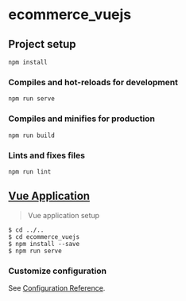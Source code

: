 # ecommerce_vuejs

## Project setup
```
npm install
```

### Compiles and hot-reloads for development
```
npm run serve
```

### Compiles and minifies for production
```
npm run build
```

### Lints and fixes files
```
npm run lint
```
##  [Vue Application](https://github.com/devivyshnavi/ecommerceVue/tree/master)
> Vue application setup
```console 
$ cd ../..
$ cd ecommerce_vuejs
$ npm install --save
$ npm run serve
```
### Customize configuration
See [Configuration Reference](https://cli.vuejs.org/config/).

